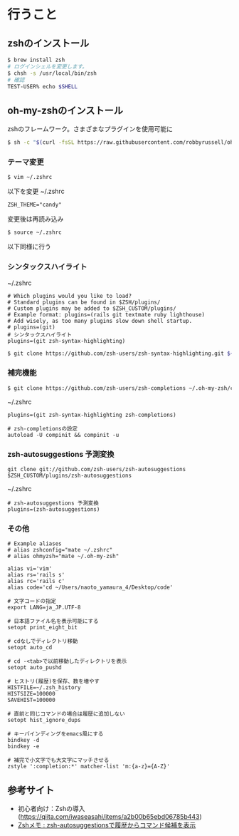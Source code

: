 
# 行うこと

## zshのインストール

```sh
$ brew install zsh
# ログインシェルを変更します。
$ chsh -s /usr/local/bin/zsh
# 確認
TEST-USER% echo $SHELL
```

## oh-my-zshのインストール
zshのフレームワーク。さまざまなプラグインを使用可能に

```sh
$ sh -c "$(curl -fsSL https://raw.githubusercontent.com/robbyrussell/oh-my-zsh/master/tools/install.sh)"
```

### テーマ変更

```
$ vim ~/.zshrc
```

以下を変更
~/.zshrc
```
ZSH_THEME="candy"
```

変更後は再読み込み
```
$ source ~/.zshrc
```

以下同様に行う


### シンタックスハイライト

~/.zshrc
```
# Which plugins would you like to load?
# Standard plugins can be found in $ZSH/plugins/
# Custom plugins may be added to $ZSH_CUSTOM/plugins/
# Example format: plugins=(rails git textmate ruby lighthouse)
# Add wisely, as too many plugins slow down shell startup.
# plugins=(git)
# シンタックスハイライト
plugins=(git zsh-syntax-highlighting)
```


```sh
$ git clone https://github.com/zsh-users/zsh-syntax-highlighting.git ${ZSH_CUSTOM:-~/.oh-my-zsh/custom}/plugins/zsh-syntax-highlighting
```

### 補完機能
```sh
$ git clone https://github.com/zsh-users/zsh-completions ~/.oh-my-zsh/custom/plugins/zsh-completions
```

~/.zshrc
```
plugins=(git zsh-syntax-highlighting zsh-completions)

# zsh-completionsの設定
autoload -U compinit && compinit -u
```

### zsh-autosuggestions 予測変換

```
git clone git://github.com/zsh-users/zsh-autosuggestions $ZSH_CUSTOM/plugins/zsh-autosuggestions
```

~/.zshrc
```
# zsh-autosuggestions 予測変換
plugins=(zsh-autosuggestions)
```

### その他

```
# Example aliases
# alias zshconfig="mate ~/.zshrc"
# alias ohmyzsh="mate ~/.oh-my-zsh"

alias vi='vim'
alias rs='rails s'
alias rc='rails c'
alias code='cd ~/Users/naoto_yamaura_4/Desktop/code'

# 文字コードの指定
export LANG=ja_JP.UTF-8

# 日本語ファイル名を表示可能にする
setopt print_eight_bit

# cdなしでディレクトリ移動
setopt auto_cd

# cd -<tab>で以前移動したディレクトリを表示
setopt auto_pushd

# ヒストリ(履歴)を保存、数を増やす
HISTFILE=~/.zsh_history
HISTSIZE=100000
SAVEHIST=100000

# 直前と同じコマンドの場合は履歴に追加しない
setopt hist_ignore_dups

# キーバインディングをemacs風にする
bindkey -d
bindkey -e

# 補完で小文字でも大文字にマッチさせる
zstyle ':completion:*' matcher-list 'm:{a-z}={A-Z}'

```


## 参考サイト

- 初心者向け：Zshの導入(https://qiita.com/iwaseasahi/items/a2b00b65ebd06785b443)
- [Zshメモ : zsh-autosuggestionsで履歴からコマンド候補を表示](https://wonderwall.hatenablog.com/entry/2016/06/25/222803)
